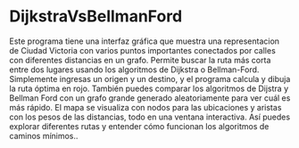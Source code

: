 # DijkstraVsBellmanFord
Este programa tiene una interfaz gráfica que muestra una representacion de Ciudad Victoria con varios puntos importantes conectados por calles con diferentes distancias en un grafo. Permite buscar la ruta más corta entre dos lugares usando los algoritmos de Dijkstra o Bellman-Ford.
Simplemente ingresas un origen y un destino, y el programa calcula y dibuja la ruta óptima en rojo. También puedes comparar los algoritmos de Dijstra y Bellman Ford con un grafo grande generado aleatoriamente para ver cuál es más rápido.
El mapa se visualiza con nodos para las ubicaciones y aristas con los pesos de las distancias, todo en una ventana interactiva. Así puedes explorar diferentes rutas y entender cómo funcionan los algoritmos de caminos mínimos..
